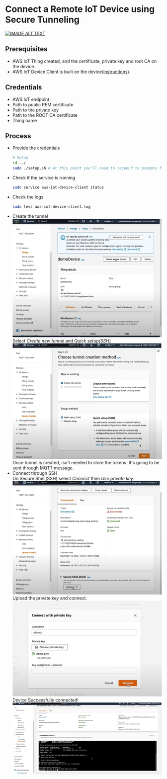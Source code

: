 # Connect a Remote IoT Device using Secure Tunneling
[![IMAGE ALT TEXT](http://img.youtube.com/vi/bRIsuWlzcgs/0.jpg)](http://www.youtube.com/watch?v=bRIsuWlzcgs "Video Title")

## Prerequisites
* AWS IoT Thing created, and the certificate, private key and root CA on the device.
* AWS IoT Device Client is built on the device([instructions](./docs/AWS_IoT_device_client.md)).

## Credentials
* AWS IoT endpoint
* Path to public PEM certificate
* Path to the private key
* Path to the ROOT CA certificate
* Thing name

## Process
* Provide the credentials  
  ```BASH
  # Setup
  cd ../
  sudo ./setup.sh # At this point you'll need to respond to prompts for information, including paths to your thing certs
  ```
* Check if the service is running
  ```BASH
  sudo service aws-iot-device-client status   
  ```
* Check the logs
  ```BASH
  sudo less aws-iot-device-client.log   
  ```
* Create the tunnel  
  ![create tunnel](./static/aws-create-tunnel.jpg)  
  Select *Create new tunnel* and *Quick setup(SSH)*  
  ![create tunnel](./static/aws-create-tunnel2.jpg)  
  Once tunnel is created, isn't needed to store the tokens. It's going to be sent through MQTT message.
* Connect through SSH  
  On Secure Shell(SSH) select *Connect* then *Use private key*.
  ![create tunnel](./static/aws-create-tunnel3.jpg)
  Upload the private key and connect.
  ![create tunnel](./static/aws-connect.jpg)
  Device Successfully connected!
  ![create tunnel](./static/aws-connect2.jpg)
